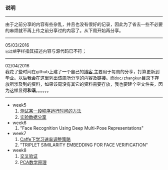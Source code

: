 ### 说明

- - - 

由于之前分享的内容有些杂乱，并且也没有很好的记录，因此为了省去一些不必要的麻烦就不再上传之前分享过的内容了。从下周开始再分享。
- - - 
05/03/2016<br>
  `已过期`字样指其描述内容与源代码已不符；<br>
- - - 
02/04/2016<br>
我花了些时间在github上建了一个自己的[博客](http://zhaixingzhaiyue.github.io),主要用于每周的分享，打算更新到毕业。以后我会在这里列出该周所分享的内容及链接。而`doc/zhangkun`目录下存放所涉及到的资料，如果该周没有其它的资料需要存放，我也要建个空文件夹，因为这样显得**和谐**。。。。。。<br>
- - - 
- week5
    1. [测试某一段程序运行时间的方法](http://zhaixingzhaiyue.github.io/post/2016/03/31/clock.html)
    2. [实验数据分享](http://zhaixingzhaiyue.github.io/post/2016/04/02/siamese.html)
- week6
    1. "Face Recognition Using Deep Multi-Pose Representations"
- week7
    1. [Caffe下学习速率调整策略](http://blog.csdn.net/zhaixingzhaiyue/article/details/51141241)
    2. "TRIPLET SIMILARITY EMBEDDING FOR FACE VERIFICATION"
- week8
    1. [交叉验证](http://blog.csdn.net/u012333003/article/details/36206171?utm_source=tuicool&utm_medium=referral)
    2. [PCA数学原理](http://blog.codinglabs.org/articles/pca-tutorial.html)

